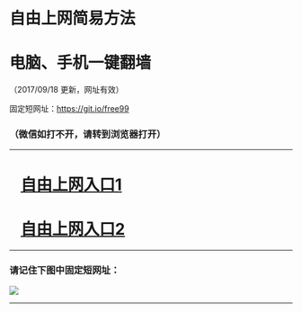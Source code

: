﻿# 自由上网简易方法

# 电脑、手机一键翻墙

（2017/09/18 更新，网址有效）

固定短网址：https://git.io/free99

### （微信如打不开，请转到浏览器打开）


***





# &nbsp;&nbsp; <a href="http://ft1047623151.fwq-tz1005.info/fwqtz01.html?t=091800120372 " target="_blank">自由上网入口1</a>
# &nbsp;&nbsp; <a href="http://ft1354122965.fwq-tz1006.info/fwqtz02.html?t=091800131451 " target="_blank">自由上网入口2</a>
***

### 请记住下图中固定短网址：

<img src="https://s3-us-west-2.amazonaws.com/fwq-1001/yjfq-20170905okok.png" /> 


***


